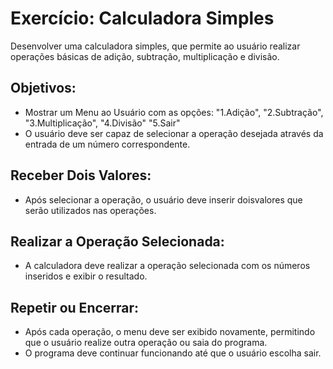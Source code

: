 # Exercício: Calculadora Simples

Desenvolver uma calculadora simples, que permite ao usuário realizar operações básicas de adição, subtração, multiplicação e divisão.

## Objetivos:
* Mostrar um Menu ao Usuário com as opções:
"1.Adição",
"2.Subtração",
"3.Multiplicação",
"4.Divisão"
"5.Sair"
* O usuário deve ser capaz de selecionar a operação desejada através da entrada de um número correspondente.

## Receber Dois Valores:
* Após selecionar a operação, o usuário deve inserir doisvalores que serão utilizados nas operações.

## Realizar a Operação Selecionada:
* A calculadora deve realizar a operação selecionada com os números inseridos e exibir o resultado.
        
## Repetir ou Encerrar:
* Após cada operação, o menu deve ser exibido novamente, permitindo que o usuário realize outra operação ou saia do programa.
* O programa deve continuar funcionando até que o usuário escolha sair.
